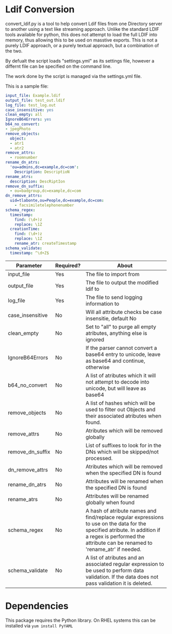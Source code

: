 # Ldif Conversion

convert_ldif.py is a tool to help convert Ldif files from one Directory server to another using a
text like streaming approach.  Unlike the standard LDIF tools available for python, this does not
attempt to load the full LDIF into memory, thus allowing this to be used on masstive exports.
This is not a purely LDIF approach, or a purely textual approach, but a combination of the two.

By defualt the script loads "settings.yml" as its settings file, however a differnt file can be specified on the command line.

The work done by the script is managed via the settings.yml file.

This is a sample file:

```YAML
input_file: Example.ldif
output_file: test_out.ldif
log_file: test_log.out
case_insensitive: yes
clean_empty: all
IgnoreB64Errors: yes
b64_no_convert:
- jpegPhoto
remove_objects:
  object:
  - atr1
  - atr2
remove_attrs:
  - roomnumber
rename_dn_atrs:
  'ou=admins,dc=example,dc=com':
    Description: DescriptioN
rename_atrs:
  description: DescRiptIon
remove_dn_suffix:
  - ou=badgroup,dc=example,dc=com
dn_remove_attrs:
  uid=tlabonte,ou=People,dc=example,dc=com:
    - facsimiletelephonenumber
schema_regex:
  timestamp:
    find: (\d+)z
    replace: \1Z
  creationTime:
    find: (\d+)z
    replace: \1Z
    rename_atr: createTimestamp
schema_validate:
  timestamp: ^\d+Z$
```

| Parameter | Required? | About |
| --------- | ----------| ------|
| input_file|  Yes | The file to import from |
| output_file | Yes | The file to output the modified ldif to |
| log_file | Yes | The file to send logging information to |
| case_insensitive| No | Will all attribute checks be case insensitie, default No |
| clean_empty | No | Set to "all" to purge all empty atributes, anything else is ignored |
| IgnoreB64Errors | No | If the parser cannot convert a base64 entry to unicode, leave as base64 and continue, otherwise |
| b64_no_convert | No | A list of atributes which it will not attempt to decode into unicode, but will leave as base64 |
| remove_objects | No | A list of hashes which will be used to filter out Objects and their associated atributes when found. |
| remove_attrs | No | Atributes which will be removed globally |
| remove_dn_suffix | No | List of suffixes to look for in the DNs which will be skipped/not processed. |
| dn_remove_attrs | No | Atributes which will be removed when the specified DN is found |
| rename_dn_atrs | No | Attributes will be renamed when the specified DN is found |
| rename_atrs | No | Attributes will be renamed globally when found |
| schema_regex | No | A hash of atribute names and find/replace regular expressions to use on the data for the specified atribute.  In addition if a regex is performed the attribute can be renamed to 'rename_atr' if needed. |
| schema_validate | No | A list of atributes and an associated regular expression to be used to perform data validation.  If the data does not pass validation it is deleted. |

# Dependencies
This package requires the Python library.
On RHEL systems this can be installed via `yum install PyYAML`
